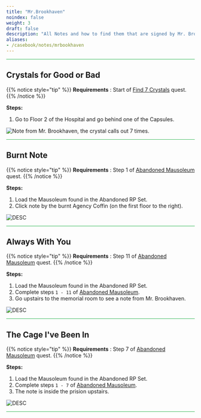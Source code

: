 ```yaml
---
title: "Mr.Brookhaven"
noindex: false
weight: 3
draft: false
description: "All Notes and how to find them that are signed by Mr. Brookhaven."
aliases:
- /casebook/notes/mrbookhaven
---
```


<hr style="background-color: #28b44c" size=8>

## Crystals for Good or Bad

{{% notice style="tip" %}}
**Requirements** : Start of [Find 7 Crystals](/lore/quests/find_7_crystals) quest.
{{% /notice %}}

**Steps:**

1. Go to Floor 2 of the Hospital and go behind one of the Capsules.

![Note from Mr. Brookhaven, the crystal calls out 7 times.](/images/bh/mrbrookhaven_crystals_notes.png) 

<hr style="background-color: #28b44c" size=8>

## Burnt Note

{{% notice style="tip" %}}
**Requirements** : Step 1 of [Abandoned Mausoleum](/lore/quests/abandoned_mausoleum/) quest.
{{% /notice %}}

**Steps:**
1. Load the Mausoleum found in the Abandoned RP Set. 
2. Click note by the burnt Agency Coffin (on the first floor to the right).

![DESC](/images/abandoned_mausoleum/mausoleum_burnt_note_mr_b.webp?width=200px) 


<hr style="background-color: #28b44c" size=8>

## Always With You

{{% notice style="tip" %}}
**Requirements** : Step 11 of [Abandoned Mausoleum](/lore/quests/abandoned_mausoleum/) quest.
{{% /notice %}}

**Steps:**
1. Load the Mausoleum found in the Abandoned RP Set. 
2. Complete steps `1 - 11` of [Abandoned Mausoleum](/lore/quests/abandoned_mausoleum/).
3. Go upstairs to the memorial room to see a note from Mr. Brookhaven.

![DESC](/images/abandoned_mausoleum/mausoleum_mr_b_tomb_note.webp?width=200px) 


<hr style="background-color: #28b44c" size=8>

## The Cage I've Been In

{{% notice style="tip" %}}
**Requirements** : Step 7 of [Abandoned Mausoleum](/lore/quests/abandoned_mausoleum/) quest.
{{% /notice %}}

**Steps:**
1. Load the Mausoleum found in the Abandoned RP Set. 
2. Complete steps `1 - 7` of [Abandoned Mausoleum](/lore/quests/abandoned_mausoleum/).
3. The note is inside the prision upstairs.

![DESC](/images/abandoned_mausoleum/mausoleum_prison_note_mr_b.webp?width=200px) 


<hr style="background-color: #28b44c" size=8>



